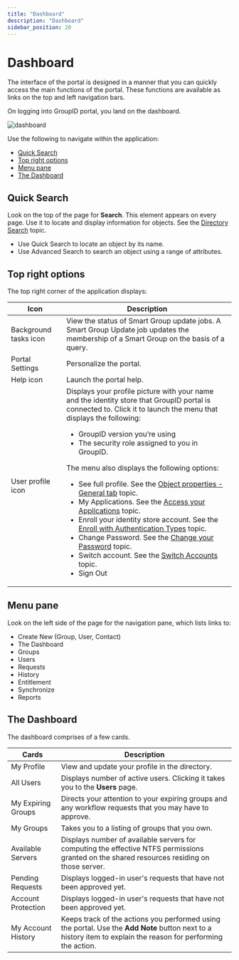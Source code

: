 ```yaml
---
title: "Dashboard"
description: "Dashboard"
sidebar_position: 20
---
```


# Dashboard

The interface of the portal is designed in a manner that you can quickly access the main functions
of the portal. These functions are available as links on the top and left navigation bars.

On logging into GroupID portal, you land on the dashboard.

![dashboard](/img/product_docs/directorymanager/11.0/portal/dashboard.webp)

Use the following to navigate within the application:

- [Quick Search](#quick-search)
- [Top right options](#top-right-options)
- [Menu pane](#menu-pane)
- [The Dashboard](#the-dashboard)

## Quick Search

Look on the top of the page for **Search**. This element appears on every page. Use it to locate and
display information for objects. See the
[Directory Search](/docs/directorymanager/11.0/portal/generalfeatures/search.md) topic.

- Use Quick Search to locate an object by its name.
- Use Advanced Search to search an object using a range of attributes.

## Top right options

The top right corner of the application displays:

| Icon                  | Description                                                                                                                                                                                                                                                                                                                                                                                                                                                                                                                                                                                                                                                                                                                                                                                                                                                                                                                                                                                                                                                                              |
| --------------------- | ---------------------------------------------------------------------------------------------------------------------------------------------------------------------------------------------------------------------------------------------------------------------------------------------------------------------------------------------------------------------------------------------------------------------------------------------------------------------------------------------------------------------------------------------------------------------------------------------------------------------------------------------------------------------------------------------------------------------------------------------------------------------------------------------------------------------------------------------------------------------------------------------------------------------------------------------------------------------------------------------------------------------------------------------------------------------------------------- |
| Background tasks icon | View the status of Smart Group update jobs. A Smart Group Update job updates the membership of a Smart Group on the basis of a query.                                                                                                                                                                                                                                                                                                                                                                                                                                                                                                                                                                                                                                                                                                                                                                                                                                                                                                                                                    |
| Portal Settings       | Personalize the portal.                                                                                                                                                                                                                                                                                                                                                                                                                                                                                                                                                                                                                                                                                                                                                                                                                                                                                                                                                                                                                                                                  |
| Help icon             | Launch the portal help.                                                                                                                                                                                                                                                                                                                                                                                                                                                                                                                                                                                                                                                                                                                                                                                                                                                                                                                                                                                                                                                                  |
| User profile icon     | Displays your profile picture with your name and the identity store that GroupID portal is connected to. Click it to launch the menu that displays the following: <ul><li>GroupID version you’re using</li><li>The security role assigned to you in GroupID.</li></ul> The menu also displays the following options:<ul><li>See full profile. See the [Object properties - General tab](/docs/directorymanager/11.0/portal/user/properties/activedirectory/user/general.md) topic.</li><li>My Applications. See the [Access your Applications](/docs/directorymanager/11.0/admincenter/concepts/accessapplications.md) topic.</li><li>Enroll your identity store account. See the [Enroll with Authentication Types](/docs/directorymanager/11.0/admincenter/authpolicy/enroll.md) topic.</li><li>Change Password. See the [Change your Password](/docs/directorymanager/11.0/admincenter/concepts/changepassword.md) topic.</li><li>Switch account. See the [Switch Accounts](/docs/directorymanager/11.0/admincenter/concepts/switchaccount.md) topic.</li><li>Sign Out</li></ul> |


## Menu pane

Look on the left side of the page for the navigation pane, which lists links to:

- Create New (Group, User, Contact)
- The Dashboard
- Groups
- Users
- Requests
- History
- Entitlement
- Synchronize
- Reports

## The Dashboard

The dashboard comprises of a few cards.

| Cards              | Description                                                                                                                                                    |
| ------------------ | -------------------------------------------------------------------------------------------------------------------------------------------------------------- |
| My Profile         | View and update your profile in the directory.                                                                                                                 |
| All Users          | Displays number of active users. Clicking it takes you to the **Users** page.                                                                                  |
| My Expiring Groups | Directs your attention to your expiring groups and any workflow requests that you may have to approve.                                                         |
| My Groups          | Takes you to a listing of groups that you own.                                                                                                                 |
| Available Servers  | Displays number of available servers for computing the effective NTFS permissions granted on the shared resources residing on those server.                    |
| Pending Requests   | Displays logged-in user's requests that have not been approved yet.                                                                                            |
| Account Protection | Displays logged-in user's requests that have not been approved yet.                                                                                            |
| My Account History | Keeps track of the actions you performed using the portal. Use the **Add Note** button next to a history item to explain the reason for performing the action. |

